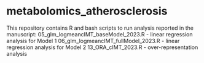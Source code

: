 # metabolomics_atherosclerosis
This repository contains R and bash scripts to run analysis reported in the manuscript: 
  05_glm_logmeancIMT_baseModel_2023.R - linear regression analysis for Model 1 
  06_glm_logmeancIMT_fullModel_2023.R - linear regression analysis for Model 2
  13_ORA_cIMT_2023.R - over-representation analysis 
